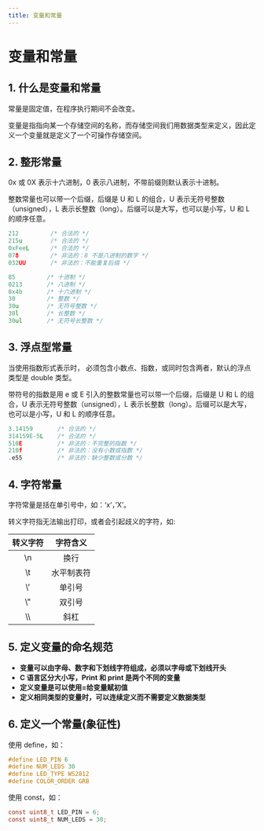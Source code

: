```yaml
---
title: 变量和常量
---
```


# 变量和常量

## 1. 什么是变量和常量

常量是固定值，在程序执行期间不会改变。

变量是指指向某一个存储空间的名称，而存储空间我们用数据类型来定义，因此定义一个变量就是定义了一个可操作存储空间。

## 2. 整形常量

0x 或 0X 表示十六进制，0 表示八进制，不带前缀则默认表示十进制。

整数常量也可以带一个后缀，后缀是 U 和 L 的组合，U 表示无符号整数（unsigned），L 表示长整数（long）。后缀可以是大写，也可以是小写，U 和 L 的顺序任意。

```c
212         /* 合法的 */
215u        /* 合法的 */
0xFeeL      /* 合法的 */
078         /* 非法的：8 不是八进制的数字 */
032UU       /* 非法的：不能重复后缀 */
```

```c
85         /* 十进制 */
0213       /* 八进制 */
0x4b       /* 十六进制 */
30         /* 整数 */
30u        /* 无符号整数 */
30l        /* 长整数 */
30ul       /* 无符号长整数 */
```

## 3. 浮点型常量

当使用指数形式表示时， 必须包含小数点、指数，或同时包含两者，默认的浮点类型是 double 类型。

带符号的指数是用 e 或 E 引入的整数常量也可以带一个后缀，后缀是 U 和 L 的组合，U 表示无符号整数（unsigned），L 表示长整数（long）。后缀可以是大写，也可以是小写，U 和 L 的顺序任意。

```c
3.14159       /* 合法的 */
314159E-5L    /* 合法的 */
510E          /* 非法的：不完整的指数 */
210f          /* 非法的：没有小数或指数 */
.e55          /* 非法的：缺少整数或分数 */
```

## 4. 字符常量

字符常量是括在单引号中，如：‘x‘，’X’。

转义字符指无法输出打印，或者会引起歧义的字符，如:

| 转义字符 |  字符含义  |
| :------: | :--------: |
|   \\n    |    换行    |
|   \\t    | 水平制表符 |
|   \\'    |   单引号   |
|   \\"    |   双引号   |
|   \\\    |    斜杠    |

## 5. 定义变量的命名规范

- **变量可以由字母、数字和下划线字符组成，必须以字母或下划线开头**
- **C 语言区分大小写，Print 和 print 是两个不同的变量**
- **定义变量是可以使用=给变量赋初值**
- **定义相同类型的变量时，可以连续定义而不需要定义数据类型**

## 6. 定义一个常量(象征性)

使用 define，如：

```c
#define LED_PIN 6
#define NUM_LEDS 30
#define LED_TYPE WS2812
#define COLOR_ORDER GRB
```

使用 const，如：

```c
const uint8_t LED_PIN = 6;
const uint8_t NUM_LEDS = 30;
```
